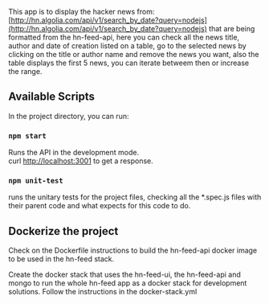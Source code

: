 This app is to display the hacker news from:
[http://hn.algolia.com/api/v1/search_by_date?query=nodejs](http://hn.algolia.com/api/v1/search_by_date?query=nodejs) that are being formatted from the hn-feed-api, here you can check all the news title, author and date of creation listed on a table, go to the selected news by clicking on the title or author name and remove the news you want, also the table displays the first 5 news, you can iterate betweem then or increase the range.

## Available Scripts

In the project directory, you can run:

### `npm start`

Runs the API in the development mode.<br />
curl [http://localhost:3001](http://localhost:3001) to get a response.

### `npm unit-test`

runs the unitary tests for the project files, checking all the *.spec.js files with their parent code and what expects for this code to do.

## Dockerize the project

Check on the Dockerfile instructions to build the hn-feed-api docker image to be used in the hn-feed stack.

Create the docker stack that uses the hn-feed-ui, the hn-feed-api and mongo to run the whole hn-feed app as a docker stack for development solutions. Follow the instructions in the docker-stack.yml
